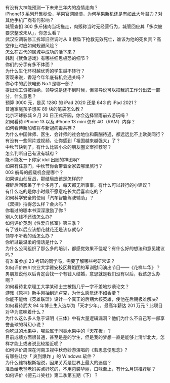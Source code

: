 有没有大神能预测一下未来三年内的疫情走向？  
iPhone13 系列开售秒没，苹果官网崩溃，为何苹果新机还是有如此大号召力？对其他手机厂商有何影响？  
城管查扣 300 多斤猪肉当场拖走，肉贩称当时无经营行为，城管回应其「多次被要求整改未从」，你怎么看？  
武汉空调装修工拆卸旧空调时从 8 楼坠下抢救无效死亡，谁该为他的死负责？高空作业时应如何规避风险？  
怎么在古代的屠城中成功的活下来？  
韩剧《鱿鱼游戏》有哪些细思极恐的细节？  
你们的分手有多不体面？  
为什么生化环材越优秀的学生越不转行？  
客观来说，香港今年年底有机会通关吗？  
你心中的武侠电影 No.1 是哪一部？  
提出涨工资被拒绝，领导说是还不到时候，但领导说可以把我的工作分出去一部分，什么意思？  
预算 3000 元，是买 128G 的 iPad 2020 还是 64G 的 iPad 2021？  
普通家庭孩子想买 89 块的笔袋怎么教？  
北京环球影城 9 月 20 日正式开园，你会选择冒雨前去游玩吗？  
如何看待 iPhone 13 以及 iPhone 13 mini  仅有 4G（RAM）内存？  
如何看待新加坡将与新冠病毒共存？  
为什么中国律师、医生、会计师的社会地位和薪酬待遇，都远远比不上欧美同行？  
有没有一些照片或视频，让你感到「祖国越来越强大」了？  
中秋节快到了，有什么比较小众的朋友圈文案推荐呀？  
怎么判断自己有没有城府？  
能不能发一下你家 idol 出圈的神图啊?  
如果有任意门，中秋节你会带着全家去哪里旅行？  
003 航母的舰载机会是哪个？  
如果谏山创反战，那结局应该是怎样的?  
裸辞后回家呆了半个多月了，每天都无所事事，有什么可以转行的小建议？  
有什么吃的是你小时候不愿意吃长大后喜欢吃的？  
如何科学安全的使用「汽车智能驾驶辅助」？  
《双探》拍得怎么样？会火吗？  
你看过的哪本书深深激励了你？  
别人欠钱不还该怎么办?  
如何评价英剧《性爱自修室》第三季？  
有了钱以后应该想花就花还是该存就存?  
领导不听我的话怎么办？  
你听过最温柔的情话是什么？  
为什么公司组织了那么多的培训，都感觉效果不佳呢？有什么好的想法和意见建议吗？  
有准备参加 23 考研的同学吗，需要了解哪些考研常识？  
如何评价四川农业大学雅安校区舞蹈团的军训慰问演出节目——《花样年华》？  
男朋友说他以后肯定会找一个有钱人结婚，意思就是我们没有以后，我该怎么办啊？  
如何看待北京理工大学某硕士生被指几乎一字不差地抄袭论文？  
游戏《原神》新手刚抽到迪卢克，为什么感觉还不如香菱？  
你能不能给《英雄联盟》设计一个真正的后期大核英雄，使他在后期极难解决?  
如何看待武大 94 年博士生入选华为「天才少年」，最高年薪达 201 万元？此项目对华为意味着什么？  
为什么这么多人急于证明《三体》中有大量逻辑漏洞？他们为什么不自己写一部享誉全球的科幻小说？  
你吃过的水果中，哪些属于同类水果中的「天花板」？  
目前成绩方面很普通，甚至是差的学生，但是我的梦想一直是能够上清华北大，怎样才能上或者说比较接近呢？  
如何评价周深在河南卫视中秋奇妙游演唱的《若思念便思念》?  
有哪些让你「 爽到爆炸 」的 Windows 软件？  
为什么维特根斯坦说，因果关系是世界上最大的迷信？  
准备给老爸老妈买点好吃的，不用包装华丽，口味至上，有什么月饼推荐呢？  
如何评价《德云斗笑社》第二季第五期（下）？  
